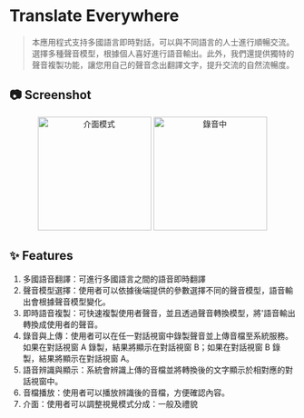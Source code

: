 # Translate Everywhere

> 本應用程式支持多國語言即時對話，可以與不同語言的人士進行順暢交流。選擇多種聲音模型，根據個人喜好進行語音輸出。此外，我們還提供獨特的聲音複製功能，讓您用自己的聲音念出翻譯文字，提升交流的自然流暢度。

## 📷 Screenshot

<p align="center">
<img src="./translation-voice-client/public/screenshot01.png" height="200px" alt="介面模式" />
<img src="./translation-voice-client/public/screenshot02.png" height="200px" alt="錄音中" />
</p>

## ✨ Features
1. 多國語音翻譯：可進行多國語言之間的語音即時翻譯
2. 聲音模型選擇：使用者可以依據後端提供的參數選擇不同的聲音模型，語音輸出會根據聲音模型變化。
3. 即時語音複製：可快速複製使用者聲音，並且透過聲音轉換模型，將'語音輸出轉換成使用者的聲音。
4. 錄音與上傳：使用者可以在任一對話視窗中錄製聲音並上傳音檔至系統服務。如果在對話視窗 A 錄製，結果將顯示在對話視窗 B；如果在對話視窗 B 錄製，結果將顯示在對話視窗 A。
5. 語音辨識與顯示：系統會辨識上傳的音檔並將轉換後的文字顯示於相對應的對話視窗中。
6. 音檔播放：使用者可以播放辨識後的音檔，方便確認內容。
7. 介面：使用者可以調整視覺模式分成：一般及禮貌